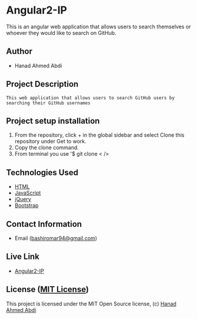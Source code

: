 # Angular2-IP

This is an angular web application that allows users to search themselves or whoever they would like to search on GitHub.

## Author

-   Hanad Ahmed Abdi

## Project Description

    This web application that allows users to search GitHub users by searching their GitHub usernames

## Project setup  installation

1.  From the repository, click + in the global sidebar and select Clone this repository under Get to work.
2.  Copy the clone command.
3.  From terminal you use
    '$ git clone <  />

## Technologies Used

* [HTML](https://developer.mozilla.org/en-US/docs/Web/HTML)
* [JavaScript](https://www.javascript.com)
* [jQuery](https://jquery.com)
* [Bootstrap](https://getbootstrap.com/)

## Contact Information

-   Email (bashiromar94@gmail.com)

## Live Link

* [Angular2-IP]( /)



## License ([MIT License](   ))
This project is licensed under the MIT Open Source license, (c) [Hanad Ahmed Abdi](  )

